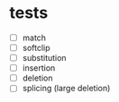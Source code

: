 # tests

- [ ] match
- [ ] softclip
- [ ] substitution
- [ ] insertion
- [ ] deletion
- [ ] splicing (large deletion)
